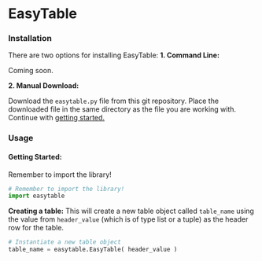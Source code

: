 # EasyTable

### Installation
There are two options for installing EasyTable:
**1. Command Line:**

Coming soon.

**2. Manual Download:**

Download the `easytable.py` file from this git repository.  Place the downloaded file in the same directory as the file you are working with.  Continue with [getting started.](#getting-started)

### Usage
#### Getting Started: ####
Remember to import the library!
```python
# Remember to import the library!
import easytable
```

**Creating a table:**
This will create a new table object called `table_name` using the value from `header_value` (which is of type list or a tuple) as the header row for the table.
```python
# Instantiate a new table object
table_name = easytable.EasyTable( header_value )
```
